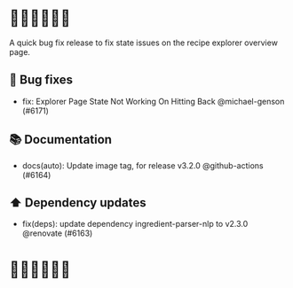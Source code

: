 # 🍴🍴🍴🍴🍴🍴

A quick bug fix release to fix state issues on the recipe explorer overview page.

## 🐛 Bug fixes

- fix: Explorer Page State Not Working On Hitting Back @michael-genson (#6171)

## 📚 Documentation

- docs(auto): Update image tag, for release v3.2.0 @github-actions (#6164)

## ⬆️ Dependency updates

- fix(deps): update dependency ingredient-parser-nlp to v2.3.0 @renovate (#6163)

# 🍴🍴🍴🍴🍴🍴
